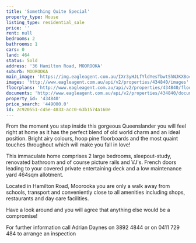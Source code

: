 ```yaml
---
title: 'Something Quite Special'
property_type: House
listing_type: residential_sale
price: ''
rent: null
bedrooms: 2
bathrooms: 1
cars: 0
land: 464
status: Sold
address: '36 Hamilton Road, MOOROOKA'
suburb: MOOROOKA
main_image: 'https://img.eagleagent.com.au/IXr3yHJLfYldYesTbwtShNJKX8o=/1280x854/smart/https://s3-us-west-2.amazonaws.com/eagleagent-orig/images/6818222/104133624-image-M.jpg'
images: 'http://www.eagleagent.com.au/api/v2/properties/434840/images'
floorplans: 'http://www.eagleagent.com.au/api/v2/properties/434840/floorplans'
documents: 'http://www.eagleagent.com.au/api/v2/properties/434840/documents'
property_id: '434840'
price_search: '449000.0'
id: 2c920551-c45e-4833-acc0-63b1574a160e
---
```

From the moment you step inside this gorgeous Queenslander you will feel right at home as it has the perfect blend of old world charm and an ideal position.  Bright airy colours, hoop pine floorboards and the most quaint touches throughout which will make you fall in love!

This immaculate home comprises 2 large bedrooms, sleepout-study,  renovated bathroom and of course picture rails and VJ's. French doors leading to your covered private entertaining deck and a low maintenance yard 464sqm allotment.

Located in Hamilton Road, Moorooka you are only a walk away from schools, transport and conveniently close to all amenities including shops, restaurants and day care facilities.

Have a look around and you will agree that anything else would be a compromise!

For further information call Adrian Daynes on 3892 4844 or on 0411 729 484 to arrange an inspection